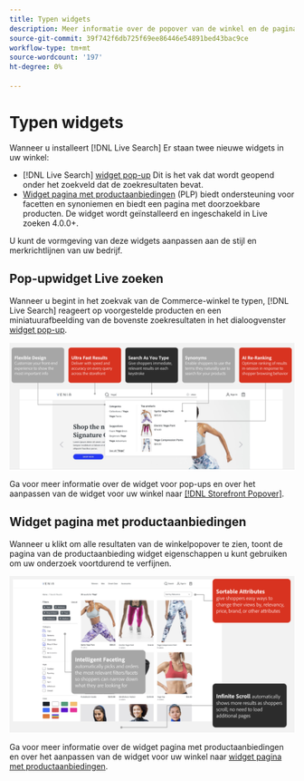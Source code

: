 ```yaml
---
title: Typen widgets
description: Meer informatie over de popover van de winkel en de pagina-widgets voor productaanbiedingen.
source-git-commit: 39f742f6db725f69ee86446e54891bed43bac9ce
workflow-type: tm+mt
source-wordcount: '197'
ht-degree: 0%

---
```


# Typen widgets

Wanneer u installeert [!DNL Live Search] Er staan twee nieuwe widgets in uw winkel:

- [!DNL Live Search] [widget pop-up](storefront-popover.md) Dit is het vak dat wordt geopend onder het zoekveld dat de zoekresultaten bevat.
- [Widget pagina met productaanbiedingen](plp-styling.md) (PLP) biedt ondersteuning voor facetten en synoniemen en biedt een pagina met doorzoekbare producten. De widget wordt geïnstalleerd en ingeschakeld in Live zoeken 4.0.0+.

U kunt de vormgeving van deze widgets aanpassen aan de stijl en merkrichtlijnen van uw bedrijf.

## Pop-upwidget Live zoeken

Wanneer u begint in het zoekvak van de Commerce-winkel te typen, [!DNL Live Search] reageert op voorgestelde producten en een miniatuurafbeelding van de bovenste zoekresultaten in het dialoogvenster [widget pop-up](storefront-popover.md).

![Pop-overwidget](assets/ls-search-popover.png)

Ga voor meer informatie over de widget voor pop-ups en over het aanpassen van de widget voor uw winkel naar [[!DNL Storefront Popover]](storefront-popover.md).

## Widget pagina met productaanbiedingen

Wanneer u klikt om alle resultaten van de winkelpopover te zien, toont de pagina van de productaanbieding widget eigenschappen u kunt gebruiken om uw onderzoek voortdurend te verfijnen.

![Widget pagina met productaanbiedingen](assets/ls-plp.png)

Ga voor meer informatie over de widget pagina met productaanbiedingen en over het aanpassen van de widget voor uw winkel naar [widget pagina met productaanbiedingen](plp-styling.md).
